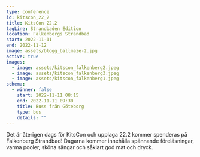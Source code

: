 ```yaml
---
type: conference
id: kitscon_22_2
title: KitsCon 22.2
tagLine: Strandbaden Edition
location: Falkenbergs Strandbad
start: 2022-11-11
end: 2022-11-12
image: assets/blogg_ballmaze-2.jpg
active: true
images:
  - image: assets/kitscon_falkenberg2.jpeg
  - image: assets/kitscon_falkenberg3.jpeg
  - image: assets/kitscon_falkenberg1.jpeg
schema:
  - winner: false
    start: 2022-11-11 08:15
    end: 2022-11-11 09:30
    title: Buss från Göteborg
    type: bus
    details: ""
---
```

Det är återigen dags för KitsCon och upplaga 22.2 kommer spenderas på Falkenberg Strandbad! Dagarna kommer innehålla spännande föreläsningar, varma pooler, sköna sängar och såklart god mat och dryck.